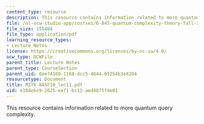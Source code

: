 ```yaml
---
content_type: resource
description: This resource contains information related to more quantum query complexity.
file: /ol-ocw-studio-app/courses/6-845-quantum-complexity-theory-fall-2010/e184ebc92625eef1bc12aed4875f4e01_MIT6_845F10_lec11.pdf
file_size: 155484
file_type: application/pdf
learning_resource_types:
- Lecture Notes
license: https://creativecommons.org/licenses/by-nc-sa/4.0/
ocw_type: OCWFile
parent_title: Lecture Notes
parent_type: CourseSection
parent_uid: 0ae74169-1168-dcc5-4644-05254b3e4264
resourcetype: Document
title: MIT6_845F10_lec11.pdf
uid: e184ebc9-2625-eef1-bc12-aed4875f4e01
---
```

This resource contains information related to more quantum query complexity.